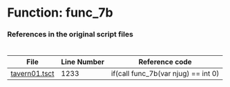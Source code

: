 # Function: func_7b 
### References in the original script files

#

| File | Line Number | Reference code |
| --- | --- | --- |
| [tavern01.tsct](../../../out/tavern01.tsct#L1233) | 1233 | if(call func_7b(var njug) == int 0) |
